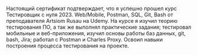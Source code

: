 Настоящий сертификат подтверждает, что я успешно прошел курс Тестировщик с нуля 2023. Web/Mobile, Postman, SQL, Git, Bash от преподавателя Artsiom Rusau на Udemy.
На курсе я изучил теорию тестирования ПО, а так же выполнял практические задания; тестировал мобильные и веб-приложения, изучил основы работы баз данных, git, bash, Jira; работал с Postman и Charles Proxy. Освоил навыки построения процесса тестирования на проекте.
